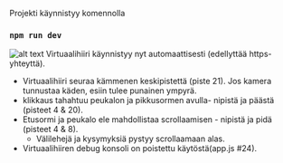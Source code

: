 
Projekti käynnistyy komennolla
### `npm run dev`
![alt text](https://i.imgur.com/yhSbAUU.png)
Virtuaalihiiri käynnistyy nyt automaattisesti (edellyttää https-yhteyttä).
- Virtuaalihiiri seuraa kämmenen keskipistettä (piste 21). Jos kamera tunnustaa käden, esiin tulee punainen ympyrä.
- klikkaus tahahtuu peukalon ja pikkusormen avulla- nipistä ja päästä (pisteet 4 & 20).
- Etusormi ja peukalo ele mahdollistaa scrollaamisen - nipistä ja pidä (pisteet 4 & 8).
  - Välilehejä ja kysymyksiä pystyy scrollaamaan alas.
- Virtuaalihiiren debug konsoli on poistettu käytöstä(app.js #24).
